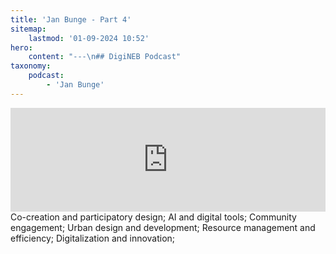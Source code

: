 ```yaml
---
title: 'Jan Bunge - Part 4'
sitemap:
    lastmod: '01-09-2024 10:52'
hero:
    content: "---\n## DigiNEB Podcast"
taxonomy:
    podcast:
        - 'Jan Bunge'
---
```

<iframe width="100%" height="166" scrolling="no" frameborder="no" allow="autoplay" src="https://w.soundcloud.com/player/?url=https%3A//api.soundcloud.com/tracks/1908109715&color=%234b4815&auto_play=false&hide_related=false&show_comments=true&show_user=true&show_reposts=false&show_teaser=false"></iframe>
Co-creation and participatory design;
AI and digital tools;
Community engagement;
Urban design and development;
Resource management and efficiency;
Digitalization and innovation;